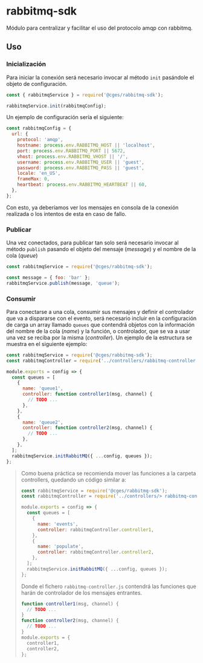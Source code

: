 # rabbitmq-sdk

Módulo para centralizar y facilitar el uso del protocolo amqp con rabbitmq.

## Uso

### Inicialización

Para iniciar la conexión será necesario invocar al método `init` pasándole el objeto de configuración.

```javascript
const { rabbitmqService } = require('@cges/rabbitmq-sdk');

rabbitmqService.init(rabbitmqConfig);
```

Un ejemplo de configuración sería el siguiente:

```javascript
const rabbitmqConfig = {
  url: {
    protocol: 'amqp',
    hostname: process.env.RABBITMQ_HOST || 'localhost',
    port: process.env.RABBITMQ_PORT || 5672,
    vhost: process.env.RABBITMQ_VHOST || '/',
    username: process.env.RABBITMQ_USER || 'guest',
    password: process.env.RABBITMQ_PASS || 'guest',
    locale: 'en_US',
    frameMax: 0,
    heartbeat: process.env.RABBITMQ_HEARTBEAT || 60,
  },
};
```

Con esto, ya deberíamos ver los mensajes en consola de la conexión realizada o los intentos de esta en caso de fallo.

### Publicar

Una vez conectados, para publicar tan solo será necesario invocar al método `publish` pasando el objeto del mensaje (_message_) y el nombre de la cola (_queue_)

```javascript
const rabbitmqService = require('@cges/rabbitmq-sdk');

const message = { foo: 'bar' };
rabbitmqService.publish(message, 'queue');
```

### Consumir

Para conectarse a una cola, consumir sus mensajes y definir el controlador que va a dispararse con el evento, será necesario incluir en la configuración de carga un array llamado `queues` que contendrá objetos con la información del nombre de la cola (_name_) y la función, o controlador, que se va a usar una vez se reciba por la misma (_controller_).
Un ejemplo de la estructura se muestra en el siguiente ejemplo:

```javascript
const rabbitmqService = require('@cges/rabbitmq-sdk');
const rabbitmqController = require('../controllers/rabbitmq-controller');

module.exports = config => {
  const queues = [
    {
      name: 'queue1',
      controller: function controller1(msg, channel) {
        // TODO ...
      },
    },
    {
      name: 'queue2',
      controller: function controller2(msg, channel) {
        // TODO ...
      },
    },
  ];
  rabbitmqService.initRabbitMQ({ ...config, queues });
};
```

> Como buena práctica se recomienda mover las funciones a la carpeta controllers, quedando un código similar a:
> 
> ```javascript
> const rabbitmqService = require('@cges/rabbitmq-sdk');
> const rabbitmqController = require('../controllers/> rabbitmq-controller');
> 
> module.exports = config => {
>   const queues = [
>     {
>       name: 'events',
>       controller: rabbitmqController.controller1,
>     },
>     {
>       name: 'populate',
>       controller: rabbitmqController.controller2,
>     },
>   ];
>   rabbitmqService.initRabbitMQ({ ...config, queues });
> };
> ```
> 
> Donde el fichero `rabbitmq-controller.js` contendrá las funciones que harán de controlador de los mensajes entrantes.
> 
> ```javascript
> function controller1(msg, channel) {
>   // TODO ...
> }
> function controller2(msg, channel) {
>   // TODO ...
> }
> module.exports = {
>   controller1,
>   controller2,
> };
> ```